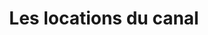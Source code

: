 ---
title: "Les locations du canal"
url: /saint-valery-sur-somme/les-locations-du-canal/
shop: Fahrrad
---